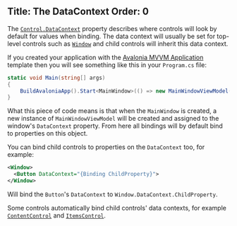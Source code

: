 Title: The DataContext
Order: 0
---
The [`Control.DataContext`](http://avaloniaui.net/api/Avalonia.Controls/Control/D29AE9A9) property
describes where controls will look by default for values when binding. The data context will usually
be set for top-level controls such as [`Window`](http://avaloniaui.net/api/Avalonia.Controls/Window)
and child controls will inherit this data context.

If you created your application with the [Avalonia MVVM Application](create-new-project.md) template
then you will see something like this in your `Program.cs` file:

```csharp
static void Main(string[] args)
{
    BuildAvaloniaApp().Start<MainWindow>(() => new MainWindowViewModel());
}
```

What this piece of code means is that when the `MainWindow` is created, a new instance of
`MainWindowViewModel` will be created and assigned to the window's `DataContext` property. From here
all bindings will by default bind to properties on this object.

You can bind child controls to properties on the `DataContext` too, for example:

```xml
<Window>
  <Button DataContext="{Binding ChildProperty}">
</Window>
```

Will bind the `Button`'s `DataContext` to `Window.DataContext.ChildProperty`.

Some controls automatically bind child controls' data contexts, for example 
[`ContentControl`](/docs/controls/contentcontrol) and [`ItemsControl`](/docs/controls/itemscontrol).